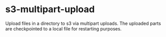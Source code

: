 # s3-multipart-upload
Upload files in a directory to s3 via multipart uploads.  The uploaded parts are checkpointed to a local file for restarting purposes.
